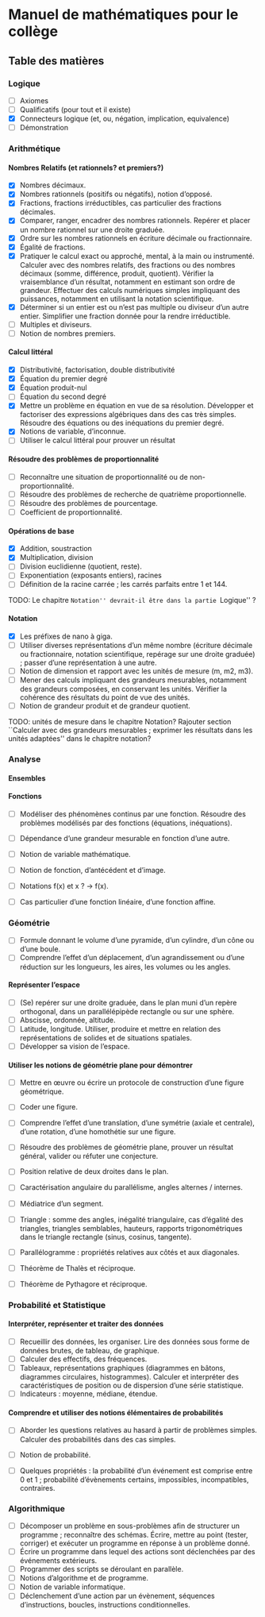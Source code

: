 # Manuel de mathématiques pour le collège

## Table des matières

### Logique

- [ ] Axiomes
- [ ] Qualificatifs (pour tout et il existe)
- [x] Connecteurs logique (et, ou, négation, implication, equivalence)
- [ ] Démonstration

### Arithmétique

#### Nombres Relatifs (et rationnels? et premiers?)

- [x] Nombres décimaux.
- [x] Nombres rationnels (positifs ou négatifs), notion d’opposé.
- [x] Fractions, fractions irréductibles, cas particulier des fractions décimales.
- [x] Comparer, ranger, encadrer des nombres rationnels. Repérer et placer un nombre rationnel sur une droite graduée.
- [x] Ordre sur les nombres rationnels en écriture décimale ou fractionnaire.
- [x] Égalité de fractions.
- [x] Pratiquer le calcul exact ou approché, mental, à la main ou instrumenté. Calculer avec des nombres relatifs, des fractions ou des nombres décimaux (somme, différence, produit, quotient). Vérifier la vraisemblance d’un résultat, notamment en estimant son ordre de grandeur. Effectuer des calculs numériques simples impliquant des puissances, notamment en utilisant la notation scientifique.
- [x] Déterminer si un entier est ou n’est pas multiple ou diviseur d’un autre entier. Simplifier une fraction donnée pour la rendre irréductible.
- [ ] Multiples et diviseurs.
- [ ] Notion de nombres premiers.

#### Calcul littéral

- [x] Distributivité, factorisation, double distributivité
- [x] Équation du premier degré
- [x] Équation produit-nul
- [ ] Équation du second degré
- [x] Mettre un problème en équation en vue de sa résolution. Développer et factoriser des expressions algébriques dans des cas très simples. Résoudre des équations ou des inéquations du premier degré.
- [x] Notions de variable, d’inconnue.
- [ ] Utiliser le calcul littéral pour prouver un résultat

#### Résoudre des problèmes de proportionnalité

- [ ] Reconnaître une situation de proportionnalité ou de non-proportionnalité.
- [ ] Résoudre des problèmes de recherche de quatrième proportionnelle.
- [ ] Résoudre des problèmes de pourcentage.
- [ ] Coefficient de proportionnalité.

#### Opérations de base

- [x] Addition, soustraction
- [x] Multiplication, division
- [ ] Division euclidienne (quotient, reste).
- [ ] Exponentiation (exposants entiers), racines
- [ ] Définition de la racine carrée ; les carrés parfaits entre 1 et 144.

TODO: Le chapitre ``Notation'' devrait-il être dans la partie ``Logique'' ?

#### Notation

- [x] Les préfixes de nano à giga.
- [ ] Utiliser diverses représentations d’un même nombre (écriture décimale ou fractionnaire, notation scientifique, repérage sur une droite graduée) ; passer d’une représentation à une autre.
- [ ] Notion de dimension et rapport avec les unités de mesure (m, m2, m3).
- [ ] Mener des calculs impliquant des grandeurs mesurables, notamment des grandeurs composées, en conservant les unités. Vérifier la cohérence des résultats du point de vue des unités.
- [ ] Notion de grandeur produit et de grandeur quotient.

TODO: unités de mesure dans le chapitre Notation? Rajouter section ``Calculer avec des grandeurs mesurables ; exprimer les résultats dans les unités adaptées'' dans le chapitre notation?


### Analyse

#### Ensembles

#### Fonctions

- [ ] Modéliser des phénomènes continus par une fonction. Résoudre des problèmes modélisés par des fonctions (équations, inéquations).
- [ ] Dépendance d’une grandeur mesurable en fonction d’une autre.
- [ ] Notion de variable mathématique.
- [ ] Notion de fonction, d’antécédent et d’image.
- [ ] Notations f(x) et x ? → f(x).
- [ ] Cas particulier d’une fonction linéaire, d’une fonction affine.


### Géométrie

- [ ] Formule donnant le volume d’une pyramide, d’un cylindre, d’un cône ou d’une boule.
- [ ] Comprendre l’effet d’un déplacement, d’un agrandissement ou d’une réduction sur les longueurs, les aires, les volumes ou les angles.

#### Représenter l’espace

- [ ] (Se) repérer sur une droite graduée, dans le plan muni d’un repère orthogonal, dans un parallélépipède rectangle ou sur une sphère.
- [ ] Abscisse, ordonnée, altitude.
- [ ] Latitude, longitude. Utiliser, produire et mettre en relation des représentations de solides et de situations spatiales.
- [ ] Développer sa vision de l’espace.

#### Utiliser les notions de géométrie plane pour démontrer

- [ ] Mettre en œuvre ou écrire un protocole de construction d’une figure géométrique.
- [ ] Coder une figure.
- [ ] Comprendre l’effet d’une translation, d’une symétrie (axiale et centrale), d’une rotation, d’une homothétie sur une figure.
- [ ] Résoudre des problèmes de géométrie plane, prouver un résultat général, valider ou réfuter une conjecture.
- [ ] Position relative de deux droites dans le plan.
- [ ] Caractérisation angulaire du parallélisme, angles alternes / internes.
- [ ] Médiatrice d’un segment.
- [ ] Triangle : somme des angles, inégalité triangulaire, cas d’égalité des triangles, triangles semblables, hauteurs, rapports trigonométriques dans le triangle rectangle (sinus, cosinus, tangente).
- [ ] Parallélogramme : propriétés relatives aux côtés et aux diagonales.
- [ ] Théorème de Thalès et réciproque.
- [ ] Théorème de Pythagore et réciproque.


### Probabilité et Statistique

#### Interpréter, représenter et traiter des données

- [ ] Recueillir des données, les organiser. Lire des données sous forme de données brutes, de tableau, de graphique.
- [ ] Calculer des effectifs, des fréquences.
- [ ] Tableaux, représentations graphiques (diagrammes en bâtons, diagrammes circulaires, histogrammes). Calculer et interpréter des caractéristiques de position ou de dispersion d’une série statistique.
- [ ] Indicateurs : moyenne, médiane, étendue.

#### Comprendre et utiliser des notions élémentaires de probabilités

- [ ] Aborder les questions relatives au hasard à partir de problèmes simples. Calculer des probabilités dans des cas simples.
- [ ] Notion de probabilité.
- [ ] Quelques propriétés : la probabilité d’un événement est comprise entre 0 et 1 ; probabilité d’évènements certains, impossibles, incompatibles, contraires.


### Algorithmique

- [ ] Décomposer un problème en sous-problèmes afin de structurer un programme ; reconnaître des schémas. Écrire, mettre au point (tester, corriger) et exécuter un programme en réponse à un problème donné.
- [ ] Écrire un programme dans lequel des actions sont déclenchées par des événements extérieurs.
- [ ] Programmer des scripts se déroulant en parallèle.
- [ ] Notions d’algorithme et de programme.
- [ ] Notion de variable informatique.
- [ ] Déclenchement d’une action par un évènement, séquences d’instructions, boucles, instructions conditionnelles.